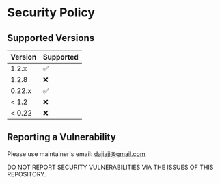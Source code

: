 # Security Policy

## Supported Versions

| Version | Supported          |
| ------- | ------------------ |
| 1.2.x   | :white_check_mark: |
| 1.2.8   | :x:                |
| 0.22.x  | :white_check_mark: |
| < 1.2   | :x:                |
| < 0.22  | :x:                |

## Reporting a Vulnerability

Please use maintainer's email: dajiaji@gmail.com

DO NOT REPORT SECURITY VULNERABILITIES VIA THE ISSUES OF THIS REPOSITORY.

